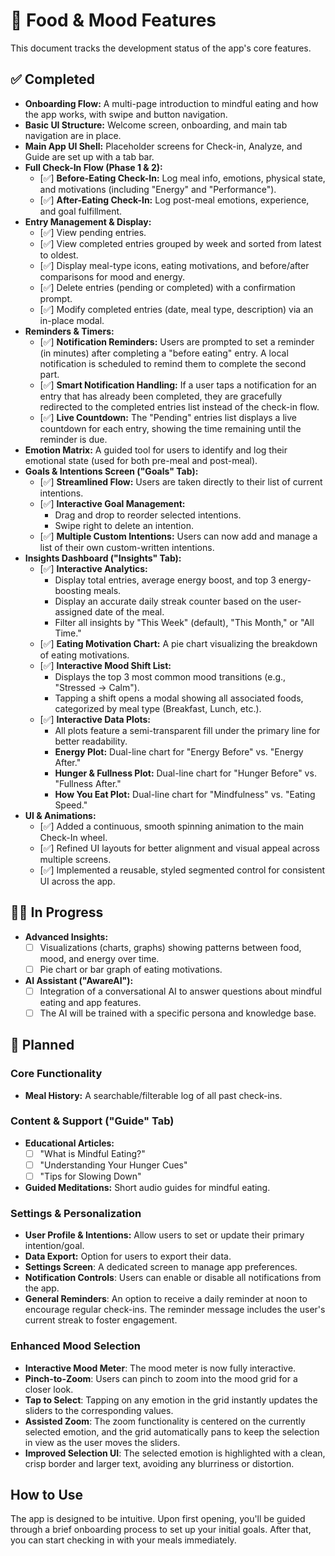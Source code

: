 # 🚧 Food & Mood Features

This document tracks the development status of the app's core features.

## ✅ Completed

-   **Onboarding Flow:** A multi-page introduction to mindful eating and how the app works, with swipe and button navigation.
-   **Basic UI Structure:** Welcome screen, onboarding, and main tab navigation are in place.
-   **Main App UI Shell:** Placeholder screens for Check-in, Analyze, and Guide are set up with a tab bar.
-   **Full Check-In Flow (Phase 1 & 2):**
    -   [✅] **Before-Eating Check-In:** Log meal info, emotions, physical state, and motivations (including "Energy" and "Performance").
    -   [✅] **After-Eating Check-In:** Log post-meal emotions, experience, and goal fulfillment.
-   **Entry Management & Display:**
    -   [✅] View pending entries.
    -   [✅] View completed entries grouped by week and sorted from latest to oldest.
    -   [✅] Display meal-type icons, eating motivations, and before/after comparisons for mood and energy.
    -   [✅] Delete entries (pending or completed) with a confirmation prompt.
    -   [✅] Modify completed entries (date, meal type, description) via an in-place modal.
-   **Reminders & Timers:**
    -   [✅] **Notification Reminders:** Users are prompted to set a reminder (in minutes) after completing a "before eating" entry. A local notification is scheduled to remind them to complete the second part.
    -   [✅] **Smart Notification Handling:** If a user taps a notification for an entry that has already been completed, they are gracefully redirected to the completed entries list instead of the check-in flow.
    -   [✅] **Live Countdown:** The "Pending" entries list displays a live countdown for each entry, showing the time remaining until the reminder is due.
-   **Emotion Matrix:** A guided tool for users to identify and log their emotional state (used for both pre-meal and post-meal).
-   **Goals & Intentions Screen ("Goals" Tab):**
    -   [✅] **Streamlined Flow:** Users are taken directly to their list of current intentions.
    -   [✅] **Interactive Goal Management:**
        -   Drag and drop to reorder selected intentions.
        -   Swipe right to delete an intention.
    -   [✅] **Multiple Custom Intentions:** Users can now add and manage a list of their own custom-written intentions.
-   **Insights Dashboard ("Insights" Tab):**
    -   [✅] **Interactive Analytics:**
        -   Display total entries, average energy boost, and top 3 energy-boosting meals.
        -   Display an accurate daily streak counter based on the user-assigned date of the meal.
        -   Filter all insights by "This Week" (default), "This Month," or "All Time."
    -   [✅] **Eating Motivation Chart:** A pie chart visualizing the breakdown of eating motivations.
    -   [✅] **Interactive Mood Shift List:**
        -   Displays the top 3 most common mood transitions (e.g., "Stressed → Calm").
        -   Tapping a shift opens a modal showing all associated foods, categorized by meal type (Breakfast, Lunch, etc.).
    -   [✅] **Interactive Data Plots:**
        -   All plots feature a semi-transparent fill under the primary line for better readability.
        -   **Energy Plot:** Dual-line chart for "Energy Before" vs. "Energy After."
        -   **Hunger & Fullness Plot:** Dual-line chart for "Hunger Before" vs. "Fullness After."
        -   **How You Eat Plot:** Dual-line chart for "Mindfulness" vs. "Eating Speed."
-   **UI & Animations:**
    -   [✅] Added a continuous, smooth spinning animation to the main Check-In wheel.
    -   [✅] Refined UI layouts for better alignment and visual appeal across multiple screens.
    -   [✅] Implemented a reusable, styled segmented control for consistent UI across the app.

## 🏃‍♀️ In Progress

-   **Advanced Insights:**
    -   [ ] Visualizations (charts, graphs) showing patterns between food, mood, and energy over time.
    -   [ ] Pie chart or bar graph of eating motivations.
-   **AI Assistant ("AwareAI"):**
    -   [ ] Integration of a conversational AI to answer questions about mindful eating and app features.
    -   [ ] The AI will be trained with a specific persona and knowledge base.

## 📝 Planned

### Core Functionality
-   **Meal History:** A searchable/filterable log of all past check-ins.

### Content & Support ("Guide" Tab)
-   **Educational Articles:**
    -   [ ] "What is Mindful Eating?"
    -   [ ] "Understanding Your Hunger Cues"
    -   [ ] "Tips for Slowing Down"
-   **Guided Meditations:** Short audio guides for mindful eating.

### Settings & Personalization
-   **User Profile & Intentions:** Allow users to set or update their primary intention/goal.
-   **Data Export:** Option for users to export their data.
- **Settings Screen**: A dedicated screen to manage app preferences.
- **Notification Controls**: Users can enable or disable all notifications from the app.
- **General Reminders**: An option to receive a daily reminder at noon to encourage regular check-ins. The reminder message includes the user's current streak to foster engagement.

### Enhanced Mood Selection
- **Interactive Mood Meter**: The mood meter is now fully interactive.
- **Pinch-to-Zoom**: Users can pinch to zoom into the mood grid for a closer look.
- **Tap to Select**: Tapping on any emotion in the grid instantly updates the sliders to the corresponding values.
- **Assisted Zoom**: The zoom functionality is centered on the currently selected emotion, and the grid automatically pans to keep the selection in view as the user moves the sliders.
- **Improved Selection UI**: The selected emotion is highlighted with a clean, crisp border and larger text, avoiding any blurriness or distortion.
## How to Use

The app is designed to be intuitive. Upon first opening, you'll be guided through a brief onboarding process to set up your initial goals. After that, you can start checking in with your meals immediately. 